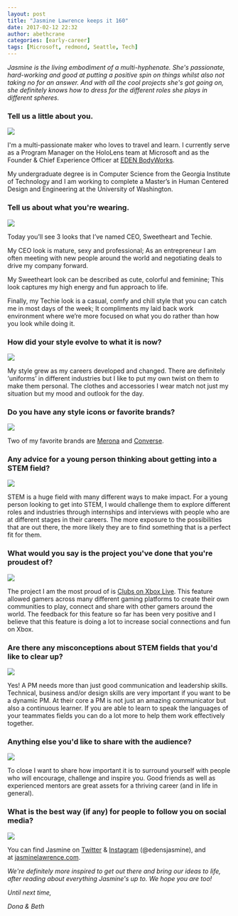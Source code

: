 ```yaml
---
layout: post
title: "Jasmine Lawrence keeps it 160"
date: 2017-02-12 22:32
author: abethcrane
categories: [early-career]
tags: [Microsoft, redmond, Seattle, Tech]
---
```


*Jasmine is the living embodiment of a multi-hyphenate. She's passionate, hard-working and good at putting a positive spin on things whilst also not taking no for an answer. And with all the cool projects she's got going on, she definitely knows how to dress for the different roles she plays in different spheres.*

### Tell us a little about you.

[![](http://www.fibonaccisequinsblog.com/wp-content/uploads/2017/02/IMG_2887-683x1024.jpg)](http://www.fibonaccisequinsblog.com/wp-content/uploads/2017/02/IMG_2887.jpg)

I'm a multi-passionate maker who loves to travel and learn. I currently serve as a Program Manager on the HoloLens team at Microsoft and as the Founder & Chief Experience Officer at [EDEN BodyWorks](http://edenbodyworks.com/).

My undergraduate degree is in Computer Science from the Georgia Institute of Technology and I am working to complete a Master’s in Human Centered Design and Engineering at the University of Washington.

### Tell us about what you're wearing.

[![](http://www.fibonaccisequinsblog.com/wp-content/uploads/2017/02/IMG_2879-680x1024.jpg)](http://www.fibonaccisequinsblog.com/wp-content/uploads/2017/02/IMG_2879.jpg)

Today you’ll see 3 looks that I’ve named CEO, Sweetheart and Techie.

My CEO look is mature, sexy and professional; As an entrepreneur I am often meeting with new people around the world and negotiating deals to drive my company forward.

My Sweetheart look can be described as cute, colorful and feminine; This look captures my high energy and fun approach to life.

Finally, my Techie look is a casual, comfy and chill style that you can catch me in most days of the week; It compliments my laid back work environment where we’re more focused on what you do rather than how you look while doing it.

### How did your style evolve to what it is now?

[![](http://www.fibonaccisequinsblog.com/wp-content/uploads/2017/02/IMG_3013-683x1024.jpg)](http://www.fibonaccisequinsblog.com/wp-content/uploads/2017/02/IMG_3013.jpg)

My style grew as my careers developed and changed. There are definitely ‘uniforms’ in different industries but I like to put my own twist on them to make them personal. The clothes and accessories I wear match not just my situation but my mood and outlook for the day.

### Do you have any style icons or favorite brands?

[![](http://www.fibonaccisequinsblog.com/wp-content/uploads/2017/02/IMG_2997-1024x683.jpg)](http://www.fibonaccisequinsblog.com/wp-content/uploads/2017/02/IMG_2997.jpg)

Two of my favorite brands are [Merona](http://www.target.com/bp/merona) and [Converse](http://www.converse.com/us/en_us/c/converse).

### Any advice for a young person thinking about getting into a STEM field?

[![](http://www.fibonaccisequinsblog.com/wp-content/uploads/2017/02/IMG_2929-683x1024.jpg)](http://www.fibonaccisequinsblog.com/wp-content/uploads/2017/02/IMG_2929.jpg)

STEM is a huge field with many different ways to make impact. For a young person looking to get into STEM, I would challenge them to explore different roles and industries through internships and interviews with people who are at different stages in their careers. The more exposure to the possibilities that are out there, the more likely they are to find something that is a perfect fit for them.

### What would you say is the project you've done that you're proudest of?

[![](http://www.fibonaccisequinsblog.com/wp-content/uploads/2017/02/IMG_2866-683x1024.jpg)](http://www.fibonaccisequinsblog.com/wp-content/uploads/2017/02/IMG_2866.jpg)

The project I am the most proud of is [Clubs on Xbox Live](http://support.xbox.com/en-US/xbox-one/xbox-live/clubs-info). This feature allowed gamers across many different gaming platforms to create their own communities to play, connect and share with other gamers around the world. The feedback for this feature so far has been very positive and I believe that this feature is doing a lot to increase social connections and fun on Xbox.

### Are there any misconceptions about STEM fields that you'd like to clear up?

[![](http://www.fibonaccisequinsblog.com/wp-content/uploads/2017/02/IMG_2908-1024x683.jpg)](http://www.fibonaccisequinsblog.com/wp-content/uploads/2017/02/IMG_2908.jpg)

Yes! A PM needs more than just good communication and leadership skills. Technical, business and/or design skills are very important if you want to be a dynamic PM. At their core a PM is not just an amazing communicator but also a continuous learner. If you are able to learn to speak the languages of your teammates fields you can do a lot more to help them work effectively together.

### Anything else you'd like to share with the audience?

[![](http://www.fibonaccisequinsblog.com/wp-content/uploads/2017/02/IMG_3028-683x1024.jpg)](http://www.fibonaccisequinsblog.com/wp-content/uploads/2017/02/IMG_3028-683x1024.jpg)

To close I want to share how important it is to surround yourself with people who will encourage, challenge and inspire you. Good friends as well as experienced mentors are great assets for a thriving career (and in life in general).

### What is the best way (if any) for people to follow you on social media?

[![](http://www.fibonaccisequinsblog.com/wp-content/uploads/2017/02/IMG_2989-1024x683.jpg)](http://www.fibonaccisequinsblog.com/wp-content/uploads/2017/02/IMG_2989.jpg)

You can find Jasmine on [Twitter](http://twitter.com/edensjasmine) & [Instagram](https://www.instagram.com/edensjasmine/) (@edensjasmine), and at [jasminelawrence.com](http://www.jasminelawrence.com/).

*We're definitely more inspired to get out there and bring our ideas to life, after reading about everything Jasmine's up to. We hope you are too!*

*Until next time,*

*Dona & Beth*
